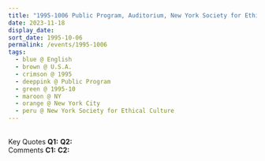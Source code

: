 ```yaml
---
title: "1995-1006 Public Program, Auditorium, New York Society for Ethical Culture, 2 West 64th Street, Manhattan, New York City, NY, U.S.A."
date: 2023-11-18
display_date: 
sort_date: 1995-10-06
permalink: /events/1995-1006
tags:
  - blue @ English
  - brown @ U.S.A.
  - crimson @ 1995
  - deeppink @ Public Program
  - green @ 1995-10
  - maroon @ NY
  - orange @ New York City
  - peru @ New York Society for Ethical Culture
---
```


<br>

<wave-list>
  <list-title color="DarkSeaGreen" width="55">Key Quotes</list-title>
  <list-item color="BlanchedAlmond" width="280"><b>Q1:</b> <i></i></list-item>
  <list-item color="Lavender" width="280"><b>Q2:</b> <i></i></list-item>
</wave-list>

<br>

<wave-list>
  <list-title color="DarkSeaGreen" width="55">Comments</list-title>
  <list-item color="BlanchedAlmond" width="280"><b>C1:</b> <i></i></list-item>
  <list-item color="Lavender" width="280"><b>C2:</b> <i></i></list-item>
</wave-list>